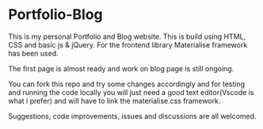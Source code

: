 # Portfolio-Blog
This is my personal Portfolio and Blog website.
This is build using HTML, CSS and basic js & jQuery. For the frontend library Materialise framework has been used.

The first page is almost ready and work on blog page is still ongoing.

You can fork this repo and try some changes accordingly and for testing and running the code locally you will just need a good text editor(Vscode is what i prefer) and will have to link the materialise.css framework.

Suggestions, code improvements, issues and discussions are all welcomed. 
